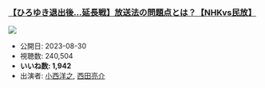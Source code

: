 ### [【ひろゆき退出後…延長戦】放送法の問題点とは？【NHKvs民放】](https://www.youtube.com/watch?v=pUkL114H_jE)
[![](https://img.youtube.com/vi/pUkL114H_jE/sddefault.jpg)](https://www.youtube.com/watch?v=pUkL114H_jE)
-   公開日: 2023-08-30
-   視聴数: 240,504
-   **いいね数: 1,942**
-   出演者: [小西洋之](/rehacq_fan/people/小西洋之 "wikilink"), [西田亮介](/rehacq_fan/people/西田亮介 "wikilink")
